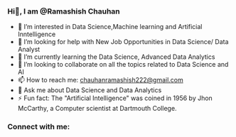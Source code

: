 ### Hi👋, I am @Ramashish Chauhan

- 👀 I’m interested in Data Science,Machine learning and Artificial Inntelligence
- 🤔 I’m looking for help with New Job Opportunities in Data Science/ Data Analyst
- 🌱 I’m currently learning the Data Science, Advanced Data Analytics
- 💞️ I’m looking to collaborate on all the topics related to Data Science and AI
- 📫 How to reach me: chauhanramashish222@gmail.com
- 💬 Ask me about Data Science and Data Analytics
- ⚡ Fun fact: The "Artificial Intelligence" was coined in 1956 by Jhon McCarthy, a Computer scientist at Dartmouth College.
<h3 align="left">Connect with me:</h3>


